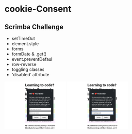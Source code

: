 # cookie-Consent
## Scrimba Challenge

+ setTimeOut
+ element.style
+ forms
+ formDate & .get()
+ event.preventDefaul
+ row-reverse
+ toggling classes
+ 'disabled' attribute

<img src="images/cookieConsent1.png" width=40%>
<img src="images/cookieConsent2.png" width=40%>

